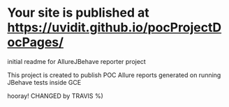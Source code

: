 # Your site is published at https://uvidit.github.io/pocProjectDocPages/

initial readme for AllureJBehave reporter project

This project is created to publish POC Allure reports generated on running JBehave tests inside GCE

hooray! CHANGED by TRAVIS %)
